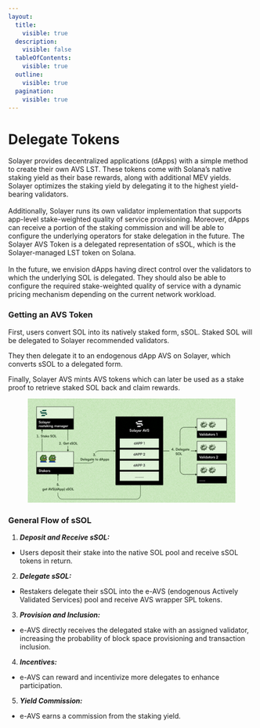 ```yaml
---
layout:
  title:
    visible: true
  description:
    visible: false
  tableOfContents:
    visible: true
  outline:
    visible: true
  pagination:
    visible: true
---
```


# Delegate Tokens

Solayer provides decentralized applications (dApps) with a simple method to create their own AVS LST. These tokens come with Solana’s native staking yield as their base rewards, along with additional MEV yields. Solayer optimizes the staking yield by delegating it to the highest yield-bearing validators. \
\
Additionally, Solayer runs its own validator implementation that supports app-level stake-weighted quality of service provisioning. Moreover, dApps can receive a portion of the staking commission and will be able to configure the underlying operators for stake delegation in the future. The Solayer AVS Token is a delegated representation of sSOL, which is the Solayer-managed LST token on Solana.\
\
In the future, we envision dApps having direct control over the validators to which the underlying SOL is delegated. They should also be able to configure the required stake-weighted quality of service with a dynamic pricing mechanism depending on the current network workload.

### Getting an AVS Token&#x20;

First, users convert SOL into its natively staked form, sSOL. Staked SOL will be delegated to Solayer recommended validators.&#x20;

They then delegate it to an endogenous dApp AVS on Solayer, which converts sSOL to a delegated form.&#x20;

Finally, Solayer AVS mints AVS tokens which can later be used as a stake proof to retrieve staked SOL back and claim rewards.

<figure><img src="../../.gitbook/assets/image (32).png" alt=""><figcaption></figcaption></figure>

### General Flow of sSOL

1. _**Deposit and Receive sSOL:**_

* Users deposit their stake into the native SOL pool and receive sSOL tokens in return.

2. _**Delegate sSOL:**_

* Restakers delegate their sSOL into the e-AVS (endogenous Actively Validated Services) pool and receive AVS wrapper SPL tokens.

3. _**Provision and Inclusion:**_

* e-AVS directly receives the delegated stake with an assigned validator, increasing the probability of block space provisioning and transaction inclusion.

4. _**Incentives:**_

* e-AVS can reward and incentivize more delegates to enhance participation.

5. _**Yield Commission:**_

* e-AVS earns a commission from the staking yield.
